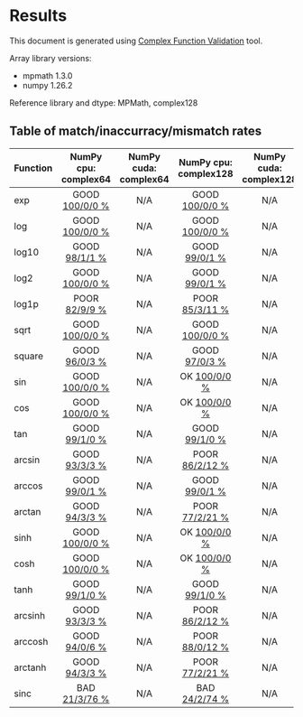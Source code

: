 
# Results

This document is generated using [Complex Function Validation](https://github.com/pearu/complex_function_validation) tool.

Array library versions:
- mpmath 1.3.0
- numpy 1.26.2

Reference library and dtype: MPMath, complex128

## Table of match/inaccurracy/mismatch rates

 | Function | NumPy cpu: complex64 | NumPy cuda: complex64 | NumPy cpu: complex128 | NumPy cuda: complex128 | 
 | :---- | :----: | :----: | :----: | :----: | 
 | exp | GOOD [100/0/0 %](data/exp_MPMath_complex128_cpu_versus_NumPy_complex64_cpu.txt) | N/A | GOOD [100/0/0 %](data/exp_MPMath_complex128_cpu_versus_NumPy_complex128_cpu.txt) | N/A | 
 | log | GOOD [100/0/0 %](data/log_MPMath_complex128_cpu_versus_NumPy_complex64_cpu.txt) | N/A | GOOD [100/0/0 %](data/log_MPMath_complex128_cpu_versus_NumPy_complex128_cpu.txt) | N/A | 
 | log10 | GOOD [98/1/1 %](data/log10_MPMath_complex128_cpu_versus_NumPy_complex64_cpu.txt) | N/A | GOOD [99/0/1 %](data/log10_MPMath_complex128_cpu_versus_NumPy_complex128_cpu.txt) | N/A | 
 | log2 | GOOD [100/0/0 %](data/log2_MPMath_complex128_cpu_versus_NumPy_complex64_cpu.txt) | N/A | GOOD [99/0/1 %](data/log2_MPMath_complex128_cpu_versus_NumPy_complex128_cpu.txt) | N/A | 
 | log1p | POOR [82/9/9 %](data/log1p_MPMath_complex128_cpu_versus_NumPy_complex64_cpu.txt) | N/A | POOR [85/3/11 %](data/log1p_MPMath_complex128_cpu_versus_NumPy_complex128_cpu.txt) | N/A | 
 | sqrt | GOOD [100/0/0 %](data/sqrt_MPMath_complex128_cpu_versus_NumPy_complex64_cpu.txt) | N/A | GOOD [100/0/0 %](data/sqrt_MPMath_complex128_cpu_versus_NumPy_complex128_cpu.txt) | N/A | 
 | square | GOOD [96/0/3 %](data/square_MPMath_complex128_cpu_versus_NumPy_complex64_cpu.txt) | N/A | GOOD [97/0/3 %](data/square_MPMath_complex128_cpu_versus_NumPy_complex128_cpu.txt) | N/A | 
 | sin | GOOD [100/0/0 %](data/sin_MPMath_complex128_cpu_versus_NumPy_complex64_cpu.txt) | N/A | OK [100/0/0 %](data/sin_MPMath_complex128_cpu_versus_NumPy_complex128_cpu.txt) | N/A | 
 | cos | GOOD [100/0/0 %](data/cos_MPMath_complex128_cpu_versus_NumPy_complex64_cpu.txt) | N/A | OK [100/0/0 %](data/cos_MPMath_complex128_cpu_versus_NumPy_complex128_cpu.txt) | N/A | 
 | tan | GOOD [99/1/0 %](data/tan_MPMath_complex128_cpu_versus_NumPy_complex64_cpu.txt) | N/A | GOOD [99/1/0 %](data/tan_MPMath_complex128_cpu_versus_NumPy_complex128_cpu.txt) | N/A | 
 | arcsin | GOOD [93/3/3 %](data/arcsin_MPMath_complex128_cpu_versus_NumPy_complex64_cpu.txt) | N/A | POOR [86/2/12 %](data/arcsin_MPMath_complex128_cpu_versus_NumPy_complex128_cpu.txt) | N/A | 
 | arccos | GOOD [99/0/1 %](data/arccos_MPMath_complex128_cpu_versus_NumPy_complex64_cpu.txt) | N/A | GOOD [99/0/1 %](data/arccos_MPMath_complex128_cpu_versus_NumPy_complex128_cpu.txt) | N/A | 
 | arctan | GOOD [94/3/3 %](data/arctan_MPMath_complex128_cpu_versus_NumPy_complex64_cpu.txt) | N/A | POOR [77/2/21 %](data/arctan_MPMath_complex128_cpu_versus_NumPy_complex128_cpu.txt) | N/A | 
 | sinh | GOOD [100/0/0 %](data/sinh_MPMath_complex128_cpu_versus_NumPy_complex64_cpu.txt) | N/A | OK [100/0/0 %](data/sinh_MPMath_complex128_cpu_versus_NumPy_complex128_cpu.txt) | N/A | 
 | cosh | GOOD [100/0/0 %](data/cosh_MPMath_complex128_cpu_versus_NumPy_complex64_cpu.txt) | N/A | OK [100/0/0 %](data/cosh_MPMath_complex128_cpu_versus_NumPy_complex128_cpu.txt) | N/A | 
 | tanh | GOOD [99/1/0 %](data/tanh_MPMath_complex128_cpu_versus_NumPy_complex64_cpu.txt) | N/A | GOOD [99/1/0 %](data/tanh_MPMath_complex128_cpu_versus_NumPy_complex128_cpu.txt) | N/A | 
 | arcsinh | GOOD [93/3/3 %](data/arcsinh_MPMath_complex128_cpu_versus_NumPy_complex64_cpu.txt) | N/A | POOR [86/2/12 %](data/arcsinh_MPMath_complex128_cpu_versus_NumPy_complex128_cpu.txt) | N/A | 
 | arccosh | GOOD [94/0/6 %](data/arccosh_MPMath_complex128_cpu_versus_NumPy_complex64_cpu.txt) | N/A | POOR [88/0/12 %](data/arccosh_MPMath_complex128_cpu_versus_NumPy_complex128_cpu.txt) | N/A | 
 | arctanh | GOOD [94/3/3 %](data/arctanh_MPMath_complex128_cpu_versus_NumPy_complex64_cpu.txt) | N/A | POOR [77/2/21 %](data/arctanh_MPMath_complex128_cpu_versus_NumPy_complex128_cpu.txt) | N/A | 
 | sinc | BAD [21/3/76 %](data/sinc_MPMath_complex128_cpu_versus_NumPy_complex64_cpu.txt) | N/A | BAD [24/2/74 %](data/sinc_MPMath_complex128_cpu_versus_NumPy_complex128_cpu.txt) | N/A | 
